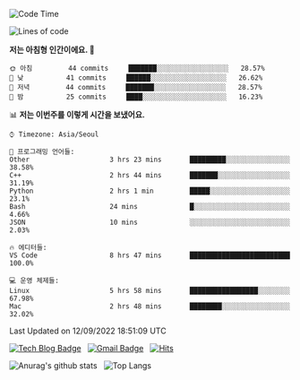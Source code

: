 <!-- ### Hi there 👋 -->

<!--
**dnchoi/dnchoi** is a ✨ _special_ ✨ repository because its `README.md` (this file) appears on your GitHub profile.

Here are some ideas to get you started:

- 🔭 I’m currently working on ...
- 🌱 I’m currently learning ...
- 👯 I’m looking to collaborate on ...
- 🤔 I’m looking for help with ...
- 💬 Ask me about ...
- 📫 How to reach me: ...
- 😄 Pronouns: ...
- ⚡ Fun fact: ...
-->

<!--START_SECTION:waka-->
![Code Time](http://img.shields.io/badge/Code%20Time-148%20hrs%2052%20mins-blue)

![Lines of code](https://img.shields.io/badge/%EC%A0%80%EB%8A%94%20%EC%97%AC%ED%83%9C%EA%B9%8C%EC%A7%80%20-58%20Thousand%20%EC%A4%84%EC%9D%98%20%EC%BD%94%EB%93%9C%EB%A5%BC%20%EC%9E%91%EC%84%B1%ED%96%88%EC%96%B4%EC%9A%94.-blue)

**저는 아침형 인간이에요. 🐤** 

```text
🌞 아침         44 commits     ███████░░░░░░░░░░░░░░░░░░   28.57% 
🌆 낮　         41 commits     ██████░░░░░░░░░░░░░░░░░░░   26.62% 
🌃 저녁         44 commits     ███████░░░░░░░░░░░░░░░░░░   28.57% 
🌙 밤　         25 commits     ████░░░░░░░░░░░░░░░░░░░░░   16.23%

```


📊 **저는 이번주를 이렇게 시간을 보냈어요.** 

```text
⌚︎ Timezone: Asia/Seoul

💬 프로그래밍 언어들: 
Other                    3 hrs 23 mins       █████████░░░░░░░░░░░░░░░░   38.58% 
C++                      2 hrs 44 mins       ███████░░░░░░░░░░░░░░░░░░   31.19% 
Python                   2 hrs 1 min         █████░░░░░░░░░░░░░░░░░░░░   23.1% 
Bash                     24 mins             █░░░░░░░░░░░░░░░░░░░░░░░░   4.66% 
JSON                     10 mins             ░░░░░░░░░░░░░░░░░░░░░░░░░   2.03%

🔥 에디터들: 
VS Code                  8 hrs 47 mins       █████████████████████████   100.0%

💻 운영 체제들: 
Linux                    5 hrs 58 mins       █████████████████░░░░░░░░   67.98% 
Mac                      2 hrs 48 mins       ████████░░░░░░░░░░░░░░░░░   32.02%

```


 Last Updated on 12/09/2022 18:51:09 UTC
<!--END_SECTION:waka-->


[![Tech Blog Badge](http://img.shields.io/badge/-Tech%20blog-black?style=flat-square&logo=github&link=https://zzsza.github.io/)](https://dnchoi.github.io/)
&nbsp;
[![Gmail Badge](https://img.shields.io/badge/Gmail-d14836?style=flat-square&logo=Gmail&logoColor=white&link=mailto:snugyun01@gmail.com)](mailto:dongnyeokc@gmail.com)
&nbsp;
[![Hits](https://hits.seeyoufarm.com/api/count/incr/badge.svg?url=https%3A%2F%2Fgithub.com%2Fgjbae1212%2Fhit-counter&count_bg=%233D7CC8&title_bg=%23555555&icon=&icon_color=%23E7E7E7&title=hits&edge_flat=false)](https://hits.seeyoufarm.com)

![Anurag's github stats](https://github-readme-stats.vercel.app/api?username=dnchoi&show_icons=true&theme=tokyonight)
&nbsp;
![Top Langs](https://github-readme-stats.vercel.app/api/top-langs/?username=dnchoi&layout=compact&theme=tokyonight)

<div align='center'>
